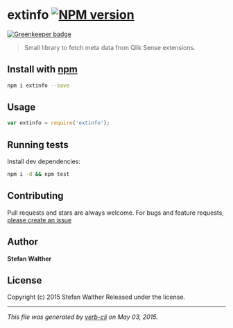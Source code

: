 # extinfo [![NPM version](https://badge.fury.io/js/extinfo.svg)](http://badge.fury.io/js/extinfo)

[![Greenkeeper badge](https://badges.greenkeeper.io/stefanwalther/extinfo.svg)](https://greenkeeper.io/)

> Small library to fetch meta data from Qlik Sense extensions.

## Install with [npm](npmjs.org)

```bash
npm i extinfo --save
```

## Usage

```js
var extinfo = require('extinfo');
```

<!--## API-->
<!-- add a path or glob pattern for files with code comments to use for docs  -->
<!---->

<!--## Related projects-->

<!-- add an array of related projects, then un-escape the helper -->
<!--[extloc](https://github.com/stefanwalther/extloc): Get the location where Qlik Sense Desktop loads extensions from.-->  

## Running tests

Install dev dependencies:

```bash
npm i -d && npm test
```

## Contributing

Pull requests and stars are always welcome. For bugs and feature requests, [please create an issue](https://github.com/stefanwalther/extinfo/issues)

## Author

**Stefan Walther**

<!-- `github`, `github.username`, and `username` variables are undefined -->
<!-- `twitter`, `twitter.username`, and `username` variables are undefined -->

## License

Copyright (c) 2015 Stefan Walther
Released under the  license.

***

_This file was generated by [verb-cli](https://github.com/assemble/verb-cli) on May 03, 2015._


